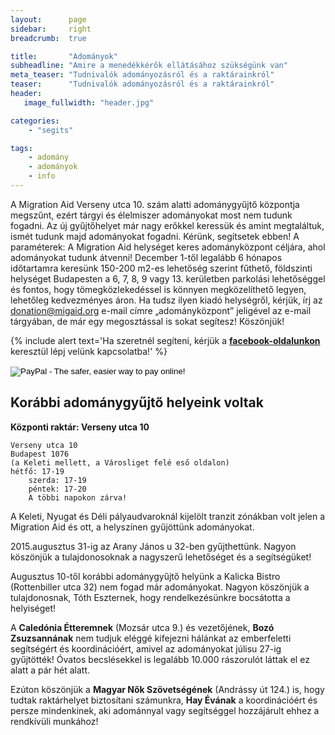 ```yaml
---
layout:      page
sidebar:     right
breadcrumb:  true

title:       "Adományok"
subheadline: "Amire a menedékkérők ellátásához szükségünk van"
meta_teaser: "Tudnivalók adományozásról és a raktárainkról"
teaser:      "Tudnivalók adományozásról és a raktárainkról"
header:
   image_fullwidth: "header.jpg"

categories:
    - "segits"

tags:
    - adomány
    - adományok
    - info
---
```

A Migration Aid Verseny utca 10. szám alatti adománygyűjtő központja megszűnt, ezért tárgyi és élelmiszer adományokat most nem tudunk fogadni.  Az új gyűjtőhelyet már nagy erőkkel keressük és amint megtaláltuk, ismét tudunk majd adományokat fogadni. Kérünk, segítsetek ebben! 
A paraméterek:
A Migration Aid helységet keres adományközpont céljára, ahol adományokat tudunk átvenni!
December 1-től legalább 6 hónapos időtartamra keresünk 150-200 m2-es lehetőség szerint fűthető, földszinti helységet Budapesten a 6, 7, 8, 9 vagy 13. kerületben parkolási lehetőséggel és fontos, hogy tömegközlekedéssel is könnyen megközelíthető legyen, lehetőleg kedvezményes áron.
Ha tudsz ilyen kiadó helységről, kérjük, írj az donation@migaid.org e-mail címre „adományközpont” jeligével az e-mail tárgyában, de már egy megosztással is sokat segítesz!
Köszönjük!


{% include alert text='Ha szeretnél segíteni, kérjük a <a href="https://www.facebook.com/migrationaid.org"><b>facebook-oldalunkon</b></a> keresztül lépj velünk kapcsolatba!' %}



<form action="https://www.paypal.com/cgi-bin/webscr" method="post" target="_top">
<input type="hidden" name="cmd" value="_s-xclick">
<input type="hidden" name="hosted_button_id" value="43CN4MWABH62J">
<input type="image" src="https://www.paypalobjects.com/en_US/i/btn/btn_donateCC_LG.gif" border="0" name="submit" alt="PayPal - The safer, easier way to pay online!">
<img alt="" border="0" src="https://www.paypalobjects.com/en_US/i/scr/pixel.gif" width="1" height="1">
</form>


## Korábbi adománygyűjtő helyeink voltak

**Központi raktár: Verseny utca 10**

    Verseny utca 10
    Budapest 1076
    (a Keleti mellett, a Városliget felé eső oldalon)   
    hétfő: 17-19
        szerda: 17-19
        péntek: 17-20
        A többi napokon zárva!


A Keleti, Nyugat és Déli pályaudvaroknál kijelölt tranzit zónákban volt jelen a Migration Aid és ott, a helyszínen gyűjöttünk adományokat. 

2015.augusztus 31-ig az Arany János u 32-ben gyűjthettünk. Nagyon köszönjük a tulajdonosoknak a nagyszerű lehetőséget és a segítségüket!

Augusztus 10-től korábbi adománygyűjtő helyünk a Kalicka Bistro (Rottenbiller utca 32) nem fogad már adományokat. Nagyon köszönjük a tulajdonosnak, Tóth Eszternek, hogy rendelkezésünkre bocsátotta a helyiséget!

A **Caledónia Étteremnek** (Mozsár utca 9.) és vezetőjének, **Bozó Zsuzsannának** nem tudjuk eléggé kifejezni hálánkat az emberfeletti segítségért és koordinációért, amivel az adományokat júlisu 27-ig gyűjtötték! Óvatos becslésekkel is legalább 10.000 rászorulót láttak el ez alatt a pár hét alatt.

Ezúton köszönjük a **Magyar Nők Szövetségének** (Andrássy út 124.) is, hogy tudtak raktárhelyet biztosítani számunkra, **Hay Évának** a koordinációért és persze mindenkinek, aki adománnyal vagy segítséggel hozzájárult ehhez a rendkívüli munkához!
